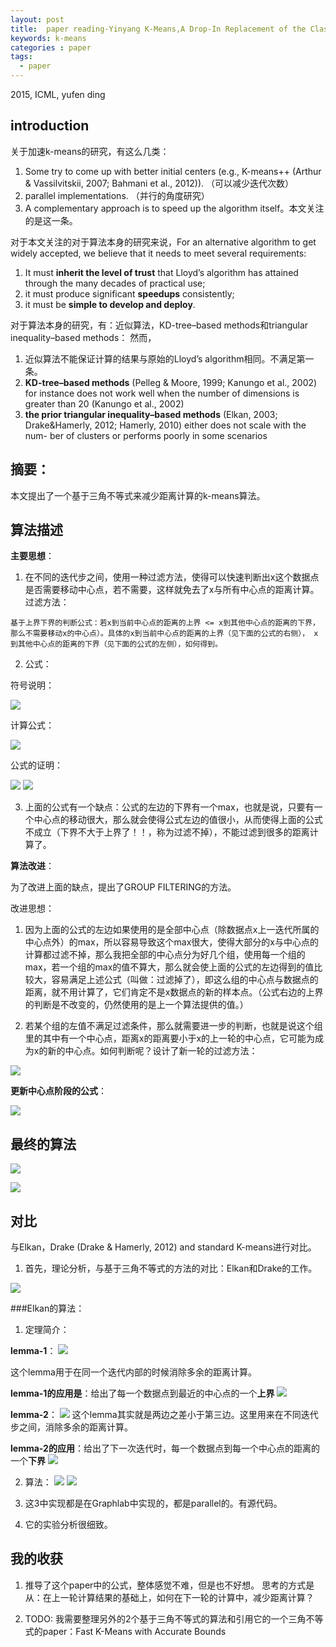 ```yaml
---
layout: post
title:  paper reading-Yinyang K-Means,A Drop-In Replacement of the Classic K-Means with Consistent Speedup
keywords: k-means
categories : paper
tags:
  - paper
---
```


2015, ICML, yufen ding

## introduction

关于加速k-means的研究，有这么几类：

  1. Some try to come up with better initial centers (e.g., K-means++ (Arthur & Vassilvitskii, 2007; Bahmani et al., 2012)). （可以减少迭代次数）
  2. parallel implementations. （并行的角度研究）
  3. A complementary approach is to speed up the algorithm itself。本文关注的是这一条。


对于本文关注的对于算法本身的研究来说，For an alternative algorithm to get widely accepted, we believe that it needs to meet several requirements: 

  1. It must **inherit the level of trust** that Lloyd’s algorithm has attained through the many decades of practical use; 
  2. it must produce significant **speedups** consistently; 
  3. it must be **simple to develop and deploy**.


对于算法本身的研究，有：近似算法，KD-tree–based methods和triangular inequality–based methods：
然而，

  1. 近似算法不能保证计算的结果与原始的Lloyd’s algorithm相同。不满足第一条。
  2. **KD-tree–based methods** (Pelleg & Moore, 1999; Kanungo et al., 2002) for instance does not work well when the number of dimensions is greater than 20 (Kanungo et al., 2002)
  3. **the prior triangular inequality–based methods** (Elkan, 2003; Drake&Hamerly, 2012; Hamerly, 2010) either does not scale with the num- ber of clusters or performs poorly in some scenarios


## 摘要：

本文提出了一个基于三角不等式来减少距离计算的k-means算法。


## 算法描述

**主要思想**：

  1. 在不同的迭代步之间，使用一种过滤方法，使得可以快速判断出x这个数据点是否需要移动中心点，若不需要，这样就免去了x与所有中心点的距离计算。过滤方法：
  
    基于上界下界的判断公式：若x到当前中心点的距离的上界 <= x到其他中心点的距离的下界，那么不需要移动x的中心点）。具体的x到当前中心点的距离的上界（见下面的公式的右侧）， x到其他中心点的距离的下界（见下面的公式的左侧），如何得到。

 2. 公式：

   符号说明：

  ![](/images/paper/yinyang-1.PNG)

  计算公式：

  ![](/images/paper/yinyang-lemma.PNG)
  
  公式的证明：

  ![](/images/paper/yinyang-proof-1.PNG)
  ![](/images/paper/yinyang-proof-2.PNG)



  3. 上面的公式有一个缺点：公式的左边的下界有一个max，也就是说，只要有一个中心点的移动很大，那么就会使得公式左边的值很小，从而使得上面的公式不成立（下界不大于上界了！！，称为过滤不掉），不能过滤到很多的距离计算了。

**算法改进**：

为了改进上面的缺点，提出了GROUP FILTERING的方法。

改进思想：

  1. 因为上面的公式的左边如果使用的是全部中心点（除数据点x上一迭代所属的中心点外）的max，所以容易导致这个max很大，使得大部分的x与中心点的计算都过滤不掉，那么我把全部的中心点分为好几个组，使用每一个组的max，若一个组的max的值不算大，那么就会使上面的公式的左边得到的值比较大，容易满足上述公式（叫做：过滤掉了），即这么组的中心点与数据点的距离，就不用计算了，它们肯定不是x数据点的新的样本点。（公式右边的上界的判断是不改变的，仍然使用的是上一个算法提供的值。）

  2. 若某个组的左值不满足过滤条件，那么就需要进一步的判断，也就是说这个组里的其中有一个中心点，距离x的距离要小于x的上一轮的中心点，它可能为成为x的新的中心点。如何判断呢？设计了新一轮的过滤方法：

   ![](/images/paper/yinyang-lemma2.PNG)



**更新中心点阶段的公式**：

   ![](/images/paper/yinyang-updateCenter.PNG)


## 最终的算法

  ![](/images/paper/yinyang-algo.PNG)

  ![](/images/paper/yinyang-algo-2.PNG)


## 对比

与Elkan，Drake (Drake & Hamerly, 2012) and standard K-means进行对比。

1. 首先，理论分析，与基于三角不等式的方法的对比：Elkan和Drake的工作。

 ![](/images/paper/yinyang-compare-1.PNG)

 ###Elkan的算法：

 1. 定理简介：

  **lemma-1**：
  ![](/images/paper/yinyang-elkan.PNG)

  这个lemma用于在同一个迭代内部的时候消除多余的距离计算。
  
  **lemma-1的应用是**：给出了每一个数据点到最近的中心点的一个**上界**
  ![](/images/paper/yinyang-elkan-3.PNG)

  **lemma-2**：
  ![](/images/paper/yinyang-elkan-2.PNG)
  这个lemma其实就是两边之差小于第三边。这里用来在不同迭代步之间，消除多余的距离计算。
  
  **lemma-2的应用**：给出了下一次迭代时，每一个数据点到每一个中心点的距离的一个**下界**
  ![](/images/paper/yinyang-elkan-4.PNG)




 2. 算法：
  ![](/images/paper/yinyang-elkan-algo-1.PNG)
  ![](/images/paper/yinyang-elkan-algo-2.PNG)




2. 这3中实现都是在Graphlab中实现的，都是parallel的。有源代码。

3. 它的实验分析很细致。


## 我的收获

1. 推导了这个paper中的公式，整体感觉不难，但是也不好想。
思考的方式是从：在上一轮计算结果的基础上，如何在下一轮的计算中，减少距离计算？

2. TODO:
我需要整理另外的2个基于三角不等式的算法和引用它的一个三角不等式的paper：Fast K-Means with Accurate Bounds